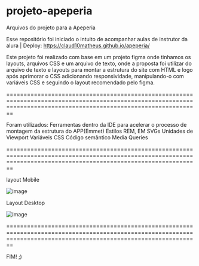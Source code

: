 # projeto-apeperia
Arquivos do projeto para a Apeperia

Esse repositório foi iniciado o intuito de acompanhar aulas de instrutor da alura | Deploy: 
https://claud10matheus.github.io/apeperia/

Este projeto foi realizado com base em um projeto figma onde tinhamos os layouts, arquivos CSS e um arquivo de texto, onde a proposta foi 
utilizar do arquivo de texto e layouts para montar a estrutura do site com HTML e logo após aprimorar o CSS adicionando responsividade, manipulando-o com variáveis CSS e seguindo o layout recomendado pelo figma.


====================================================================================================================================================================
  
  Foram utilizados:
     Ferramentas dentro da IDE para acelerar o processo de montagem da estrutura do APP(Emmet)
     Estilos
     REM, EM
     SVGs
     Unidades de Viewport
     Variáveis CSS
     Código semântico 
     Media Queries
     
====================================================================================================================================================================                                        

layout Mobile


![image](https://github.com/ClaudiOmatheuuss/apeperia/assets/113804116/caaa86c7-74fd-4eaa-9620-512623766370)
















Layout Desktop


![image](https://github.com/ClaudiOmatheuuss/apeperia/assets/113804116/64a802c6-ad98-48ce-a69a-501563ced646)


====================================================================================================================================================================                                             



FIM! ;)

